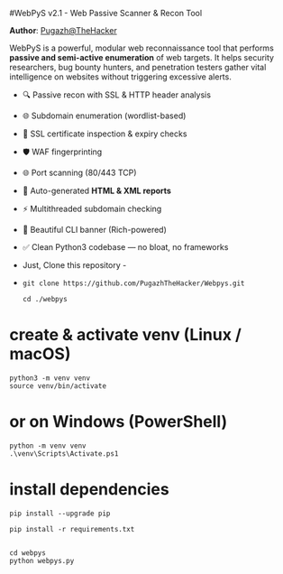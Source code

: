   #WebPyS v2.1 - Web Passive Scanner & Recon Tool

**Author**: [Pugazh@TheHacker](https://github.com/PugazhTheHacker)
      
WebPyS is a powerful, modular web reconnaissance tool that performs **passive and semi-active enumeration** of web targets. It helps security researchers, bug bounty   hunters, and penetration testers gather vital intelligence on websites without triggering excessive alerts.

- 🔍 Passive recon with SSL & HTTP header analysis      
- 🌐 Subdomain enumeration (wordlist-based)
- 🔐 SSL certificate inspection & expiry checks   
- 🛡️ WAF fingerprinting
- 🌐 Port scanning (80/443 TCP)        
- 📄 Auto-generated **HTML & XML reports**
- ⚡ Multithreaded subdomain checking
- 🎨 Beautiful CLI banner (Rich-powered)
- ✅ Clean Python3 codebase — no bloat, no frameworks

- Just, Clone this repository -
- 
  ```
  git clone https://github.com/PugazhTheHacker/Webpys.git
  
  ```
    ```
   cd ./webpys
   ```

# create & activate venv (Linux / macOS)
 ```
python3 -m venv venv
source venv/bin/activate
 ```
# or on Windows (PowerShell)
 ```
python -m venv venv
.\venv\Scripts\Activate.ps1
 ```
# install dependencies
 ```
pip install --upgrade pip

pip install -r requirements.txt
 ```
  ```

  cd webpys
  python webpys.py
  ```





 

